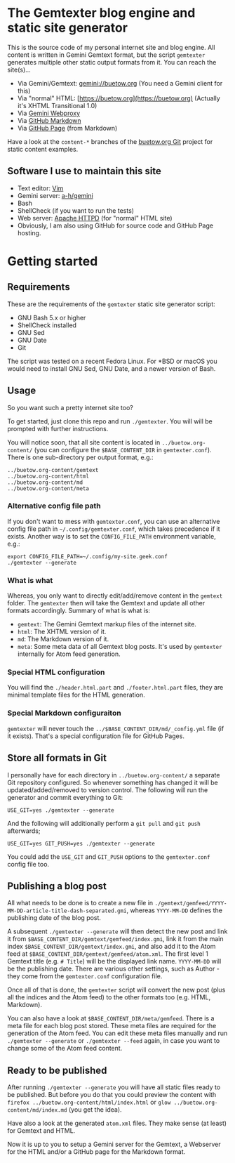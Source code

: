 The Gemtexter blog engine and static site generator
===================================================

This is the source code of my personal internet site and blog engine. All content is written in Gemini Gemtext format, but the script `gemtexter` generates multiple other static output formats from it. You can reach the site(s)...

* Via Gemini/Gemtext: [gemini://buetow.org](gemini://buetow.org) (You need a Gemini client for this)
* Via "normal" HTML: [https://buetow.org](https://buetow.org) (Actually it's XHTML Transitional 1.0)
* Via [Gemini Webproxy](https://portal.mozz.us/gemini/buetow.org)
* Via [GitHub Markdown](https://github.com/snonux/buetow.org/blob/content-md/index.md)
* Via [GitHub Page](http://alt.buetow.org) (from Markdown)

Have a look at the `content-*` branches of the [buetow.org Git](https://github.com/snonux/buetow.org) project for static content examples.

## Software I use to maintain this site

* Text editor: [Vim](https://www.vim.org)
* Gemini server: [a-h/gemini](https://github.com/a-h/gemini)
* Bash
* ShellCheck (if you want to run the tests)
* Web server: [Apache HTTPD](https://httpd.apache.org) (for "normal" HTML site)
* Obviously, I am also using GitHub for source code and GitHub Page hosting.

# Getting started

## Requirements

These are the requirements of the `gemtexter` static site generator script:

* GNU Bash 5.x or higher
* ShellCheck installed
* GNU Sed
* GNU Date
* Git

The script was tested on a recent Fedora Linux. For *BSD or macOS you would need to install GNU Sed, GNU Date, and a newer version of Bash.

## Usage

So you want such a pretty internet site too?

To get started, just clone this repo and run `./gemtexter`. You will will be prompted with further instructions.

You will notice soon, that all site content is located in `../buetow.org-content/` (you can configure the `$BASE_CONTENT_DIR` in `gemtexter.conf`). There is one sub-directory per output format, e.g.:

```
../buetow.org-content/gemtext
../buetow.org-content/html
../buetow.org-content/md
../buetow.org-content/meta
```

### Alternative config file path

If you don't want to mess with `gemtexter.conf`, you can use an alternative config file path in `~/.config/gemtexter.conf`, which takes precedence if it exists. Another way is to set the `CONFIG_FILE_PATH` environment variable, e.g.:

```
export CONFIG_FILE_PATH=~/.config/my-site.geek.conf
./gemtexter --generate
```

### What is what

Whereas, you only want to directly edit/add/remove content in the `gemtext` folder. The `gemtexter` then will take the Gemtext and update all other formats accordingly. Summary of what is what is:

* `gemtext`: The Gemini Gemtext markup files of the internet site.
* `html`: The XHTML version of it.
* `md`: The Markdown version of it. 
* `meta`: Some meta data of all Gemtext blog posts. It's used by `gemtexter` internally for Atom feed generation.

### Special HTML configuration

You will find the `./header.html.part` and `./footer.html.part` files, they are minimal template files for the HTML generation.

### Special Markdown configuraiton

`gemtexter` will never touch the `../$BASE_CONTENT_DIR/md/_config.yml` file (if it exists). That's a special configuration file for GitHub Pages.

## Store all formats in Git

I personally have for each directory in `../buetow.org-content/` a separate Git repository configured. So whenever something has changed it will be updated/added/removed to version control. The following will run the generator and commit everything to Git:

```
USE_GIT=yes ./gemtexter --generate
```

And the following will additionally perform a `git pull` and `git push` afterwards;

```
USE_GIT=yes GIT_PUSH=yes ./gemtexter --generate
```

You could add the `USE_GIT` and `GIT_PUSH` options to the `gemtexter.conf` config file too.

## Publishing a blog post

All what needs to be done is to create a new file in `./gemtext/gemfeed/YYYY-MM-DD-article-title-dash-separated.gmi`, whereas `YYYY-MM-DD` defines the publishing date of the blog post.

A subsequent `./gemtexter --generate` will then detect the new post and link it from `$BASE_CONTENT_DIR/gemtext/gemfeed/index.gmi`, link it from the main index `$BASE_CONTENT_DIR/gemtext/index.gmi`, and also add it to the Atom feed at `$BASE_CONTENT_DIR/gemtext/gemfeed/atom.xml`. The first level 1 Gemtext title (e.g. `# Title`) will be the displayed link name. `YYYY-MM-DD` will be the publishing date. There are various other settings, such as Author - they come from the `gemtexter.conf` configuration file.

Once all of that is done, the `gemtexter` script will convert the new post (plus all the indices and the Atom feed) to the other formats too (e.g. HTML, Markdown).

You can also have a look at `$BASE_CONTENT_DIR/meta/gemfeed`. There is a meta file for each blog post stored. These meta files are required for the generation of the Atom feed. You can edit these meta files manually and run `./gemtexter --generate` or `./gemtexter --feed` again, in case you want to change some of the Atom feed content.

## Ready to be published

After running `./gemtexter --generate` you will have all static files ready to be published. But before you do that you could preview the content with `firefox ../buetow.org-content/html/index.html` or `glow ../buetow.org-content/md/index.md` (you get the idea).

Have also a look at the generated `atom.xml` files. They make sense (at least) for Gemtext and HTML.

Now it is up to you to setup a Gemini server for the Gemtext, a Webserver for the HTML and/or a GitHub page for the Markdown format.
